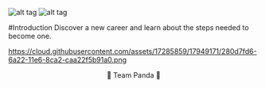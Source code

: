![alt tag](https://cloud.githubusercontent.com/assets/17285859/17949171/280d7fd6-6a22-11e6-8ca2-caa22f5b91a0.png) ![alt tag](https://cloud.githubusercontent.com/assets/17285859/17949069/bcda5efa-6a21-11e6-98ea-ea218101f7e4.png)


#Introduction
Discover a new career and learn about the steps needed to become one. 

https://cloud.githubusercontent.com/assets/17285859/17949171/280d7fd6-6a22-11e6-8ca2-caa22f5b91a0.png

<p align="center"> 🐼 Team Panda 🐼</p>
